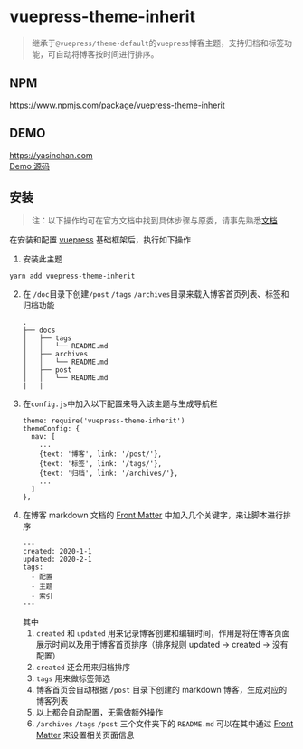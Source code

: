 # vuepress-theme-inherit

> 继承于`@vuepress/theme-default`的`vuepress`博客主题，支持归档和标签功能，可自动将博客按时间进行排序。

## NPM
<https://www.npmjs.com/package/vuepress-theme-inherit>

## DEMO
<https://yasinchan.com>  
[Demo 源码](https://github.com/YasinChan/vuepress-blog)

## 安装
> 注：以下操作均可在官方文档中找到具体步骤与原委，请事先熟悉[文档](https://vuepress.vuejs.org/zh/)  

在安装和配置 [vuepress](https://vuepress.vuejs.org/zh/guide/getting-started.html#%E7%8E%B0%E6%9C%89%E9%A1%B9%E7%9B%AE) 基础框架后，执行如下操作
1. 安装此主题
```
yarn add vuepress-theme-inherit
```
2. 在 `/doc`目录下创建`/post` `/tags` `/archives`目录来载入博客首页列表、标签和归档功能
    ```
    .
    ├── docs
    │   ├── tags
    │   │   └── README.md
    │   ├── archives
    │   │   └── README.md
    │   ├── post
    │   │   └── README.md
    |   |
    ```
3. 在`config.js`中加入以下配置来导入该主题与生成导航栏
    ```
    theme: require('vuepress-theme-inherit')
    themeConfig: {
      nav: [
        ...
        {text: '博客', link: '/post/'},
        {text: '标签', link: '/tags/'},
        {text: '归档', link: '/archives/'},
        ...
      ]
    },
    ```
4. 在博客 markdown 文档的 [Front Matter](https://vuepress.vuejs.org/zh/guide/frontmatter.html) 中加入几个关键字，来让脚本进行排序
    ```
    ---
    created: 2020-1-1
    updated: 2020-2-1
    tags: 
      - 配置
      - 主题
      - 索引
    ---
    ```
    其中
    1. `created` 和 `updated` 用来记录博客创建和编辑时间，作用是将在博客页面展示时间以及用于博客首页排序（排序规则 updated -> created -> 没有配置）
    2. `created` 还会用来归档排序
    3. `tags` 用来做标签筛选
    4. 博客首页会自动根据 `/post` 目录下创建的 markdown 博客，生成对应的博客列表
    5. 以上都会自动配置，无需做额外操作
    6. `/archives` `/tags` `/post` 三个文件夹下的 `README.md` 可以在其中通过 [Front Matter](https://vuepress.vuejs.org/zh/guide/frontmatter.html) 来设置相关页面信息

